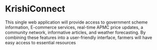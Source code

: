 # KrishiConnect

This single web application will provide access to government scheme information, E-commerce services, real-time APMC price updates, a community network, informative articles, and weather forecasting. By combining these features into a user-friendly interface, farmers will have easy access to essential resources
